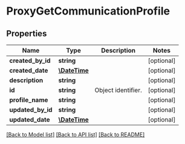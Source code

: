 # ProxyGetCommunicationProfile

## Properties
Name | Type | Description | Notes
------------ | ------------- | ------------- | -------------
**created_by_id** | **string** |  | [optional] 
**created_date** | [**\DateTime**](\DateTime.md) |  | [optional] 
**description** | **string** |  | [optional] 
**id** | **string** | Object identifier. | [optional] 
**profile_name** | **string** |  | [optional] 
**updated_by_id** | **string** |  | [optional] 
**updated_date** | [**\DateTime**](\DateTime.md) |  | [optional] 

[[Back to Model list]](../README.md#documentation-for-models) [[Back to API list]](../README.md#documentation-for-api-endpoints) [[Back to README]](../README.md)


